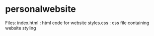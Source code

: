 # personalwebsite

Files:
index.html : html code for website
styles.css : css file containing website styling
